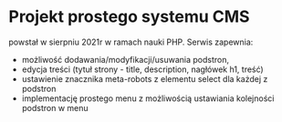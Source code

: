 # Projekt prostego systemu CMS 

powstał w sierpniu 2021r w ramach nauki PHP. Serwis zapewnia:
- możliwość dodawania/modyfikacji/usuwania podstron,
- edycja treści (tytuł strony - title, description, nagłówek h1, treść)
- ustawienie znacznika meta-robots z elementu select dla każdej z podstron
- implementację prostego menu z możliwością ustawiania kolejności podstron w menu
